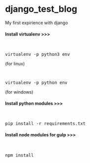 # django_test_blog
My first expirience with django

<h4>Install virtualenv >>> </h4>
<br>
  <pre>virtualenv -p python3 env</pre>  <p>(for linux)</p>
  <br>
  <pre>virtualenv -p python env</pre>  <p>(for windows)</p>

<h4>Install python modules >>></h4>
<br>
  <pre>pip install -r requirements.txt</pre>

<h4>Install node modules for gulp >>></h4>
<br>
  <pre>npm install</pre>
  
